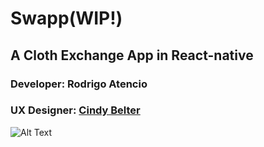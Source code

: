 # Swapp(WIP!)


## A Cloth Exchange App in React-native

### Developer: Rodrigo Atencio

### UX Designer: [Cindy Belter](https://www.behance.net/gallery/105423651/Case-study-Swap-App "Cindy Belter Behance Portfolio")

![Alt Text](https://media.giphy.com/media/dCJ4bYDJv7n8hciYAw/giphy.gif)

